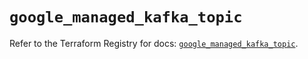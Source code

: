 # `google_managed_kafka_topic`

Refer to the Terraform Registry for docs: [`google_managed_kafka_topic`](https://registry.terraform.io/providers/hashicorp/google/6.37.0/docs/resources/managed_kafka_topic).
